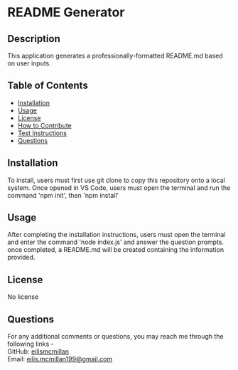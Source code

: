 
# README Generator

  ## Description
  This application generates a professionally-formatted README.md based on user inputs.

  ## Table of Contents
   - [Installation](#installation)
   - [Usage](#usage)
   - [License](#license)
   - [How to Contribute](#contribution)
   - [Test Instructions](#instructions)
   - [Questions](#questions)
   
  ## Installation
  To install, users must first use git clone to copy this repository onto a local system. Once opened in VS Code, users must open the terminal and run the command 'npm init', then 'npm install'

  ## Usage
  After completing the installation instructions, users must open the terminal and enter the command 'node index.js' and answer the question prompts. once completed, a README.md will be created containing the information provided. 

  ## License
  No license

  ## Questions
  For any additional comments or questions, you may reach me through the following links -   
  GitHub: [eilismcmillan](github.com/eilismcmillan)  
  Email: eilis.mcmillan199@gmail.com